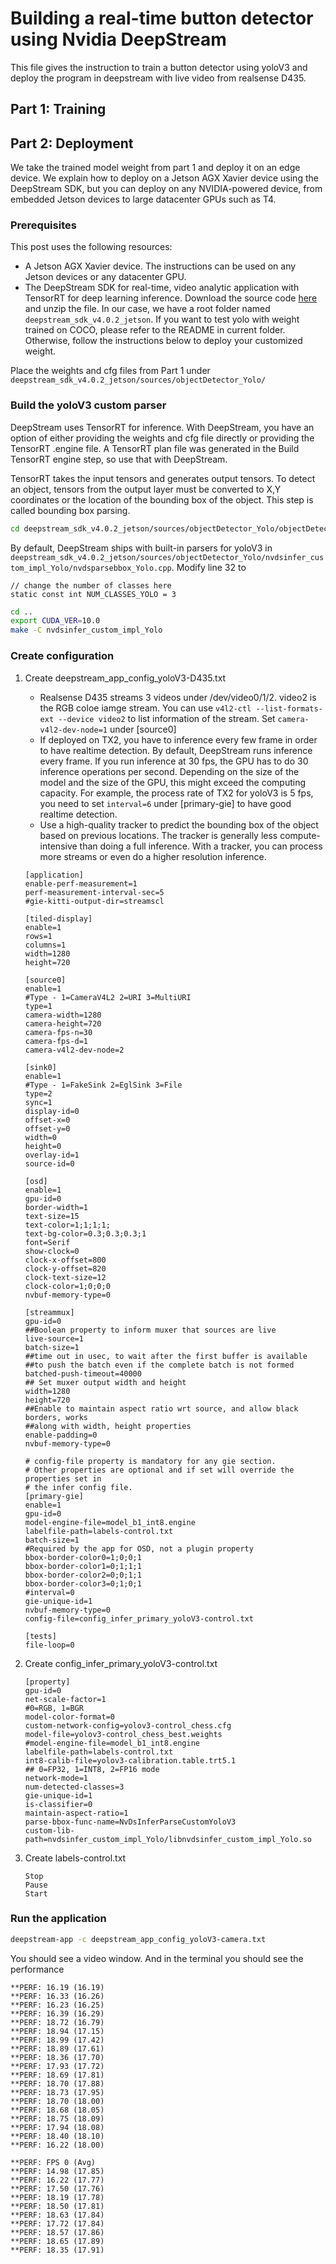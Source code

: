 # Building a real-time button detector using Nvidia DeepStream
This file gives the instruction to train a button detector using yoloV3 and deploy the program in deepstream with live video from realsense D435.

## Part 1: Training


## Part 2: Deployment

We take the trained model weight from part 1 and deploy it on an edge device. We explain how to deploy on a Jetson AGX Xavier device using the DeepStream SDK, but you can deploy on any NVIDIA-powered device, from embedded Jetson devices to large datacenter GPUs such as T4.

### Prerequisites
This post uses the following resources:

- A Jetson AGX Xavier device. The instructions can be used on any Jetson devices or any datacenter GPU. 
- The DeepStream SDK for real-time, video analytic application with TensorRT for deep learning inference. Download the source code [here](https://developer.nvidia.com/deepstream-getting-started) and unzip the file. In our case, we have a root folder named `deepstream_sdk_v4.0.2_jetson`. If you want to test yolo with weight trained on COCO, please refer to the README in current folder. Otherwise, follow the instructions below to deploy your customized weight.

Place the weights and cfg files from Part 1 under `deepstream_sdk_v4.0.2_jetson/sources/objectDetector_Yolo/`

### Build the yoloV3 custom parser
DeepStream uses TensorRT for inference. With DeepStream, you have an option of either providing the weights and cfg file directly or providing the TensorRT .engine file. A TensorRT plan file was generated in the Build TensorRT engine step, so use that with DeepStream.

TensorRT takes the input tensors and generates output tensors. To detect an object, tensors from the output layer must be converted to X,Y coordinates or the location of the bounding box of the object. This step is called bounding box parsing. 

```bash
cd deepstream_sdk_v4.0.2_jetson/sources/objectDetector_Yolo/objectDetector_Yolo
```

By default, DeepStream ships with built-in parsers for yoloV3 in `deepstream_sdk_v4.0.2_jetson/sources/objectDetector_Yolo/nvdsinfer_custom_impl_Yolo/nvdsparsebbox_Yolo.cpp`. Modify line 32 to
```
// change the number of classes here
static const int NUM_CLASSES_YOLO = 3
```

```bash
cd ..
export CUDA_VER=10.0
make -C nvdsinfer_custom_impl_Yolo
```

### Create configuration
 1. Create deepstream_app_config_yoloV3-D435.txt
    - Realsense D435 streams 3 videos under /dev/video0/1/2. video2 is the RGB coloe iamge stream. You can use `v4l2-ctl --list-formats-ext --device video2` to list information of the stream. Set `camera-v4l2-dev-node=1` under [source0]
    - If deployed on TX2, you have to inference every few frame in order to have realtime detection. By default, DeepStream runs inference every frame. If you run inference at 30 fps, the GPU has to do 30 inference operations per second. Depending on the size of the model and the size of the GPU, this might exceed the computing capacity. For example, the process rate of TX2 for yoloV3 is 5 fps, you need to set `interval=6` under [primary-gie] to have good realtime detection.
    - Use a high-quality tracker to predict the bounding box of the object based on previous locations. The tracker is generally less compute-intensive than doing a full inference. With a tracker, you can process more streams or even do a higher resolution inference.
    ```
    [application]
    enable-perf-measurement=1
    perf-measurement-interval-sec=5
    #gie-kitti-output-dir=streamscl

    [tiled-display]
    enable=1
    rows=1
    columns=1
    width=1280
    height=720

    [source0]
    enable=1
    #Type - 1=CameraV4L2 2=URI 3=MultiURI
    type=1
    camera-width=1280
    camera-height=720
    camera-fps-n=30
    camera-fps-d=1
    camera-v4l2-dev-node=2

    [sink0]
    enable=1
    #Type - 1=FakeSink 2=EglSink 3=File
    type=2
    sync=1
    display-id=0
    offset-x=0
    offset-y=0
    width=0
    height=0
    overlay-id=1
    source-id=0

    [osd]
    enable=1
    gpu-id=0
    border-width=1
    text-size=15
    text-color=1;1;1;1;
    text-bg-color=0.3;0.3;0.3;1
    font=Serif
    show-clock=0
    clock-x-offset=800
    clock-y-offset=820
    clock-text-size=12
    clock-color=1;0;0;0
    nvbuf-memory-type=0

    [streammux]
    gpu-id=0
    ##Boolean property to inform muxer that sources are live
    live-source=1
    batch-size=1
    ##time out in usec, to wait after the first buffer is available
    ##to push the batch even if the complete batch is not formed
    batched-push-timeout=40000
    ## Set muxer output width and height
    width=1280
    height=720
    ##Enable to maintain aspect ratio wrt source, and allow black borders, works
    ##along with width, height properties
    enable-padding=0
    nvbuf-memory-type=0

    # config-file property is mandatory for any gie section.
    # Other properties are optional and if set will override the properties set in
    # the infer config file.
    [primary-gie]
    enable=1
    gpu-id=0
    model-engine-file=model_b1_int8.engine
    labelfile-path=labels-control.txt
    batch-size=1
    #Required by the app for OSD, not a plugin property
    bbox-border-color0=1;0;0;1
    bbox-border-color1=0;1;1;1
    bbox-border-color2=0;0;1;1
    bbox-border-color3=0;1;0;1
    #interval=0
    gie-unique-id=1
    nvbuf-memory-type=0
    config-file=config_infer_primary_yoloV3-control.txt

    [tests]
    file-loop=0
    ```

2. Create config_infer_primary_yoloV3-control.txt
    ```
    [property]
    gpu-id=0
    net-scale-factor=1
    #0=RGB, 1=BGR
    model-color-format=0
    custom-network-config=yolov3-control_chess.cfg
    model-file=yolov3-control_chess_best.weights
    #model-engine-file=model_b1_int8.engine
    labelfile-path=labels-control.txt
    int8-calib-file=yolov3-calibration.table.trt5.1
    ## 0=FP32, 1=INT8, 2=FP16 mode
    network-mode=1
    num-detected-classes=3
    gie-unique-id=1
    is-classifier=0
    maintain-aspect-ratio=1
    parse-bbox-func-name=NvDsInferParseCustomYoloV3
    custom-lib-path=nvdsinfer_custom_impl_Yolo/libnvdsinfer_custom_impl_Yolo.so
    ```
3. Create labels-control.txt
    ```
    Stop
    Pause
    Start
    ```

### Run the application
```bash
deepstream-app -c deepstream_app_config_yoloV3-camera.txt
```

You should see a video window. And in the terminal you should see the performance 
```
**PERF: 16.19 (16.19)	
**PERF: 16.33 (16.26)	
**PERF: 16.23 (16.25)	
**PERF: 16.39 (16.29)	
**PERF: 18.72 (16.79)	
**PERF: 18.94 (17.15)	
**PERF: 18.99 (17.42)	
**PERF: 18.89 (17.61)	
**PERF: 18.36 (17.70)	
**PERF: 17.93 (17.72)	
**PERF: 18.69 (17.81)	
**PERF: 18.70 (17.88)	
**PERF: 18.73 (17.95)	
**PERF: 18.70 (18.00)	
**PERF: 18.68 (18.05)	
**PERF: 18.75 (18.09)	
**PERF: 17.94 (18.08)	
**PERF: 18.40 (18.10)	
**PERF: 16.22 (18.00)	

**PERF: FPS 0 (Avg)	
**PERF: 14.98 (17.85)	
**PERF: 16.22 (17.77)	
**PERF: 17.50 (17.76)	
**PERF: 18.19 (17.78)	
**PERF: 18.50 (17.81)	
**PERF: 18.63 (17.84)	
**PERF: 17.72 (17.84)	
**PERF: 18.57 (17.86)	
**PERF: 18.65 (17.89)	
**PERF: 18.35 (17.91)	
```